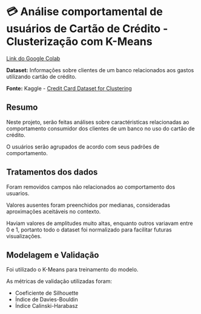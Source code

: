 # :credit_card: Análise comportamental de usuários de Cartão de Crédito - Clusterização com K-Means

[Link do Google Colab](https://colab.research.google.com/drive/16ocGMD6qJ1ykBMsaitxnAO8-9ikIXox_?usp=sharing)

**Dataset:** Informações sobre clientes de um banco relacionados aos gastos utilizando cartão de crédito.

**Fonte:** Kaggle - [Credit Card Dataset for Clustering](https://www.kaggle.com/datasets/arjunbhasin2013/ccdata)

## Resumo

Neste projeto, serão feitas análises sobre caractéristicas relacionadas ao comportamento consumidor dos clientes de um banco no uso do cartão de crédito.

O usuários serão agrupados de acordo com seus padrões de comportamento.

## Tratamentos dos dados

Foram removidos campos não relacionados ao comportamento dos usuarios. 

Valores ausentes foram preenchidos por medianas, consideradas aproximações aceitáveis no contexto.

Haviam valores de amplitudes muito altas, enquanto outros variavam entre 0 e 1, portanto todo o dataset foi normalizado para facilitar futuras visualizações.

## Modelagem e Validação

Foi utilizado o K-Means para treinamento do modelo.

As métricas de validação utilizadas foram:
  * Coeficiente de Silhouette
  * Índice de Davies-Bouldin
  * Índice Calinski-Harabasz
